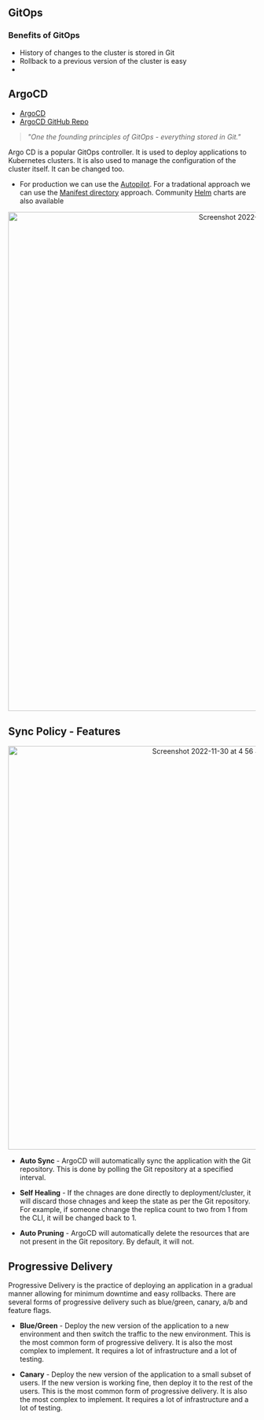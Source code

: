 ## GitOps


### Benefits of GitOps

- History of changes to the cluster is stored in Git 
- Rollback to a previous version of the cluster is easy
-


## ArgoCD

- [ArgoCD](https://argoproj.github.io/cd)
- [ArgoCD GitHub Repo](https://github.com/argoproj/argo-cd)

> _"One the founding principles of GitOps - everything stored in Git."_

Argo CD is a popular GitOps controller. It is used to deploy applications to Kubernetes clusters. It is also used to manage the configuration of the cluster itself. It can be changed too.

- For production we can use the [Autopilot](https://github.com/argoproj-labs/argocd-autopilot). For a tradational approach we can use the [Manifest directory](https://github.com/argoproj/argo-cd/tree/master/manifests) approach. Community [Helm](https://github.com/argoproj/argo-helm/tree/master/charts/argo-cd) charts are also available 

<p align="center"><img width="1014" alt="Screenshot 2022-11-29 at 11 44 57 PM" src="https://user-images.githubusercontent.com/51878265/204613004-e5dace25-7502-487d-acea-86d63c70cc2a.png"></p>


## Sync Policy - Features

<p align="center"><img width="820" alt="Screenshot 2022-11-30 at 4 56 41 PM" src="https://user-images.githubusercontent.com/51878265/204785046-93eb5b20-31b6-4f2b-b2a4-223f88f18718.png"></p>

- **Auto Sync** - ArgoCD will automatically sync the application with the Git repository. This is done by polling the Git repository at a specified interval.

- **Self Healing** - If the chnages are done directly to deployment/cluster, it will discard those chnages and keep the state as per the Git repository. For example, if someone chnange the replica count to two from 1 from the CLI, it will be changed back to 1.

- **Auto Pruning** - ArgoCD will automatically delete the resources that are not present in the Git repository. By default, it will not.

## Progressive Delivery

Progressive Delivery is the practice of deploying an application in a gradual manner allowing for minimum downtime and easy rollbacks. There are several forms of progressive delivery such as blue/green, canary, a/b and feature flags.

- **Blue/Green** - Deploy the new version of the application to a new environment and then switch the traffic to the new environment. This is the most common form of progressive delivery. It is also the most complex to implement. It requires a lot of infrastructure and a lot of testing.

- **Canary** - Deploy the new version of the application to a small subset of users. If the new version is working fine, then deploy it to the rest of the users. This is the most common form of progressive delivery. It is also the most complex to implement. It requires a lot of infrastructure and a lot of testing.